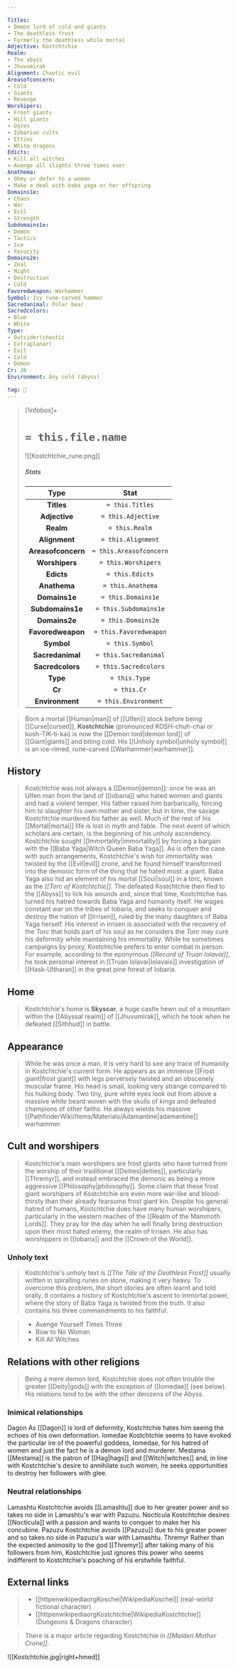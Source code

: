 ```yaml
---

Titles:
- Demon lord of cold and giants
- The deathless frost
- Formerly the deathless while mortal
Adjective: Kostchtchie
Realm:
- The abyss
- Jhuvumirak
Alignment: Chaotic evil
Areasofconcern:
- Cold
- Giants
- Revenge
Worshipers:
- Frost giants
- Hill giants
- Ogres
- Iobarian cults
- Ettins
- White dragons
Edicts:
- Kill all witches
- Avenge all slights three times over
Anathema:
- Obey or defer to a woman
- Make a deal with baba yaga or her offspring
Domains1e:
- Chaos
- War
- Evil
- Strength
Subdomains1e:
- Demon
- Tactics
- Ice
- Ferocity
Domains2e:
- Zeal
- Might
- Destruction
- Cold
Favoredweapon: Warhammer
Symbol: Icy rune-carved hammer
Sacredanimal: Polar bear
Sacredcolors:
- Blue
- White
Type:
- Outsider(chaotic
- Extraplanar)
- Evil
- Cold
- Demon
Cr: 26
Environment: Any cold (abyss)

tag: 🙏
---
```


> [!infobox]+
> #  `= this.file.name`
> ![[Kostchtchie_rune.png]]
> ##### Stats
> Type | Stat |
> :---:|:---:|
> **Titles** | `= this.Titles` |
> **Adjective** | `= this.Adjective` |
> **Realm** | `= this.Realm` |
> **Alignment** | `= this.Alignment` |
> **Areasofconcern** | `= this.Areasofconcern` |
> **Worshipers** | `= this.Worshipers` |
> **Edicts** | `= this.Edicts` |
> **Anathema** | `= this.Anathema` |
> **Domains1e** | `= this.Domains1e` |
> **Subdomains1e** | `= this.Subdomains1e` |
> **Domains2e** | `= this.Domains2e` |
> **Favoredweapon** | `= this.Favoredweapon` |
> **Symbol** | `= this.Symbol` |
> **Sacredanimal** | `= this.Sacredanimal` |
> **Sacredcolors** | `= this.Sacredcolors` |
> **Type** | `= this.Type` |
> **Cr** | `= this.Cr` |
> **Environment** | `= this.Environment` |



> Born a mortal [[Human|man]] of [[Ulfen]] stock before being [[Curse|cursed]], **Kostchtchie** (pronounced KOSH-chuh-chai or kosh-TIK-ti-kai) is now the [[Demon lord|demon lord]] of [[Giant|giants]] and biting cold. His [[Unholy symbol|unholy symbol]] is an ice-rimed, rune-carved [[Warhammer|warhammer]].



## History

> Kostchtchie was not always a [[Demon|demon]]: once he was an Ulfen man from the land of [[Iobaria]] who hated women and giants and had a violent temper. His father raised him barbarically, forcing him to slaughter his own mother and sister, but in time, the savage Kostchtchie murdered his father as well. Much of the rest of his [[Mortal|mortal]] life is lost in myth and fable. The next event of which scholars are certain, is the beginning of his unholy ascendency.
> Kostchtchie sought [[Immortality|immortality]] by forcing a bargain with the [[Baba Yaga|Witch Queen Baba Yaga]]. As is often the case with such arrangements, Kostchtchie's wish for immortality was twisted by the [[Evil|evil]] crone, and he found himself transformed into the demonic form of the thing that he hated most: a giant. Baba Yaga also hid an element of his mortal [[Soul|soul]] in a torc, known as the *[[Torc of Kostchtchie]]*. The defeated Kostchtchie then fled to the [[Abyss]] to lick his wounds and, since that time, Kostchtchie has turned his hatred towards Baba Yaga and humanity itself. He wages constant war on the tribes of Iobaria, and seeks to conquer and destroy the nation of [[Irrisen]], ruled by the many daughters of Baba Yaga herself. His interest in Irrisen is associated with the recovery of the *Torc* that holds part of his soul as he considers the *Torc* may cure his deformity while maintaining his immortality. While he sometimes campaigns by proxy, Kostchtchie prefers to enter combat in person. For example, according to the eponymous *[[Record of Truan Iolavai]]*, he took personal interest in [[Truan Iolavai|Iolavais]] investigation of [[Hask-Ultharan]] in the great pine forest of Iobaria.


## Home

> Kostchtchie's home is **Skyscar**, a huge castle hewn out of a mountain within the [[Abyssal realm]] of [[Jhuvumirak]], which he took when he defeated [[Sithhud]] in battle.


## Appearance

> While he was once a man, it is very hard to see any trace of humanity in Kostchtchie's current form. He appears as an immense [[Frost giant|frost giant]] with legs perversely twisted and an obscenely muscular frame. His head is small, looking very strange compared to his hulking body. Two tiny, pure white eyes look out from above a massive white beard woven with the skulls of kings and defeated champions of other faiths. He always wields his massive [[PathfinderWiki/Items/Materials/Adamantine|adamantine]] warhammer.


## Cult and worshipers

> Kostchtchie's main worshipers are frost giants who have turned from the worship of their traditional [[Deities|deities]], particularly [[Thremyr]], and instead embraced the demonic as being a more aggressive [[Philosophy|philosophy]]. Some claim that these frost giant worshipers of Kostchtchie are even more war-like and blood-thirsty than their already fearsome frost giant kin. Despite his general hatred of humans, Kostchtchie does have many human worshipers, particularly in the western reaches of the [[Realm of the Mammoth Lords]]. They pray for the day when he will finally bring destruction upon their most hated enemy, the realm of Irrisen. He also has worshippers in [[Iobaria]] and the [[Crown of the World]].


### Unholy text

> Kostchtchie's unholy text is *[[The Tale of the Deathless Frost]]* usually written in spiralling runes on stone, making it very heavy. To overcome this problem, the short stories are often learnt and told orally. It contains a history of Kostchtchie's ascent to immortal power, where the story of Baba Yaga is twisted from the truth. It also contains his three commandments to his faithful:

> - Avenge Yourself Times Three
> - Bow to No Woman
> - Kill All Witches

## Relations with other religions

> Being a mere demon lord, Kostchtchie does not often trouble the greater [[Deity|gods]] with the exception of [[Iomedae]] (see below). His relations tend to be with the other denizens of the Abyss.


### Inimical relationships

Dagon
As [[Dagon]] is lord of deformity, Kostchtchie hates him seeing the echoes of his own deformation.
Iomedae
Kostchtchie seems to have evoked the particular ire of the powerful goddess, Iomedae, for his hatred of women and just the fact he is a demon lord and murderer.
Mestama
[[Mestama]] is the patron of [[Hag|hags]] and [[Witch|witches]] and, in line with Kostchtchie's desire to annihilate such women, he seeks opportunities to destroy her followers with glee.

### Neutral relationships

Lamashtu
Kostchtchie avoids [[Lamashtu]] due to her greater power and so takes no side in Lamashtu's war with Pazuzu.
Nocticula
Kostchtchie desires [[Nocticula]] with a passion and wants to conquer to make her his concubine.
Pazuzu
Kostchtchie avoids [[Pazuzu]] due to his greater power and so takes no side in Pazuzu's war with Lamashtu.
Thremyr
Rather than the expected animosity to the god [[Thremyr]] after taking many of his followers from him, Kostchtchie just ignores this power who seems indifferent to Kostchtchie's poaching of his erstwhile faithful.

## External links

> - [[httpenwikipediaorgKoschei|WikipediaKoschei]] (real-world fictional character)
> - [[httpenwikipediaorgKostchtchie|WikipediaKostchtchie]] (Dungeons & Dragons character)

> There is a major article regarding Kostchtchie in *[[Maiden Mother Crone]]*.








![[Kostchtchie.jpg|right+hmed]]